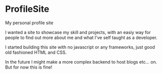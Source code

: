 # ProfileSite
My personal profile site

I wanted a site to showcase my skill and projects, with an easiy way for people to find out more about me and what I've self taught as a developer.

I started building this site with no javascript or any frameworks, just good old fashioned HTML and CSS.

In the future I might make a more complex backend to host blogs etc... on. But for now this is fine!
